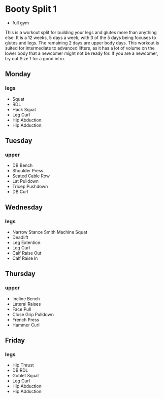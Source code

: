 # Booty Split 1
 - full gym

This is a workout split for building your legs and glutes more than anything else. It is a 12 weeks, 5 days a week, with 3 of the 5 days being focuses to glutes and legs. The remaining 2 days are upper body days. This workout is suited for intermediate to advanced lifters, as it has a lot of volume on the lower body that a newcomer might not be ready for. If you are a newcomer, try out Size 1 for a good intro.

## Monday
### legs

- Squat
- RDL
- Hack Squat
- Leg Curl
- Hip Abduction
- Hip Adduction


## Tuesday
### upper

- DB Bench
- Shoulder Press
- Seated Cable Row
- Lat Pulldown
- Tricep Pushdown
- DB Curl

## Wednesday
### legs

- Narrow Stance Smith Machine Squat
- Deadlift
- Leg Extention
- Leg Curl
- Calf Raise Out
- Calf Raise In

## Thursday
### upper

- Incline Bench
- Lateral Raises
- Face Pull
- Close Grip Pulldown
- French Press
- Hammer Curl

## Friday
### legs

- Hip Thrust
- DB RDL
- Goblet Squat
- Leg Curl
- Hip Abduction
- Hip Adduction